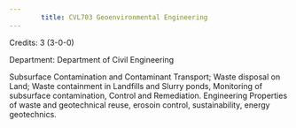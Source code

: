 ```yaml
---
        title: CVL703 Geoenvironmental Engineering
---
```

Credits: 3 (3-0-0)

Department: Department of Civil Engineering

Subsurface Contamination and Contaminant Transport; Waste disposal on Land; Waste containment in Landfills and Slurry ponds, Monitoring of subsurface contamination, Control and Remediation. Engineering Properties of waste and geotechnical reuse, erosoin control, sustainability, energy geotechnics.